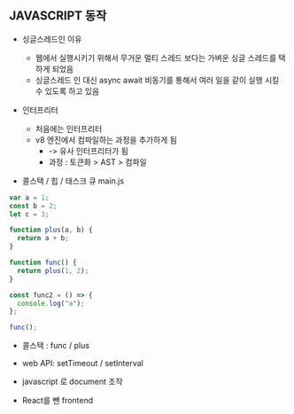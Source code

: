 ## JAVASCRIPT 동작

- 싱글스레드인 이유

  - 웹에서 실행시키기 위해서 무거운 멀티 스레드 보다는 가벼운 싱글 스레드를 택하게 되었음
  - 싱글스레드 인 대신 async await 비동기를 통해서 여러 일을 같이 실행 시킬 수 있도록 하고 있음

- 인터프리터

  - 처음에는 인터프리터
  - v8 엔진에서 컴파일하는 과정을 추가하게 됨
    - -> 유사 인터프리터가 됨
    - 과정 : 토큰화 > AST > 컴파일

- 콜스택 / 힙 / 태스크 큐
  main.js

```js
var a = 1;
const b = 2;
let c = 3;

function plus(a, b) {
  return a + b;
}

function func() {
  return plus(1, 2);
}

const func2 = () => {
  console.log("a");
};

func();
```

- 콜스택 : func / plus
- web API: setTimeout / setInterval

- javascript 로 document 조작
- React를 뺀 frontend
